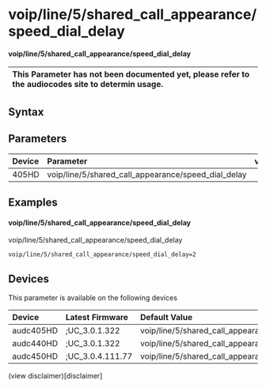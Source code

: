 ﻿---
description: voip/line/5/shared_call_appearance/speed_dial_delay
search: false
---

# voip/line/5/shared_call_appearance/speed_dial_delay

#### voip/line/5/shared_call_appearance/speed_dial_delay


| This Parameter has not been documented yet, please refer to the audiocodes site to determin usage.  | 
| :--- |

## Syntax

## Parameters
|Device|Parameter|value|Description|
|:---|:---|:---|:---|
| 405HD | voip/line/5/shared_call_appearance/speed_dial_delay |  |  |

## Examples
#### voip/line/5/shared_call_appearance/speed_dial_delay

voip/line/5/shared_call_appearance/speed_dial_delay

```
voip/line/5/shared_call_appearance/speed_dial_delay=2
```

## Devices
This parameter is available on the following devices

| Device | Latest Firmware | Default Value |
|:---|:---|:---|
| audc405HD | ;UC_3.0.1.322 | voip/line/5/shared_call_appearance/speed_dial_delay=2 
| audc440HD | ;UC_3.0.1.322 | voip/line/5/shared_call_appearance/speed_dial_delay=2 
| audc450HD | ;UC_3.0.4.111.77 | voip/line/5/shared_call_appearance/speed_dial_delay=2 

(view disclaimer)[disclaimer]

